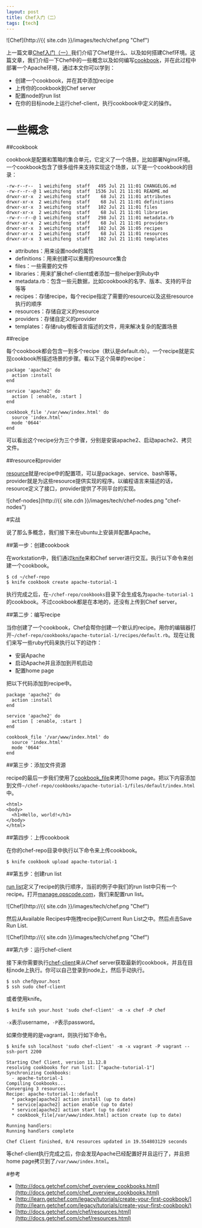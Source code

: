 ```yaml
---
layout: post
title: Chef入门（二）
tags: [tech]
---
```


![Chef](http://{{ site.cdn }}/images/tech/chef.png "Chef")

上一篇文章[Chef入门（一）](/learn-chef-01.html)我们介绍了Chef是什么、以及如何搭建Chef环境。这篇文章，我们介绍一下Chef中的一些概念以及如何编写[cookbook](http://docs.getchef.com/chef_overview_cookbooks.html)，并在此过程中部署一个Apache环境，通过本文你可以学到：

* 创建一个cookbook，并在其中添加recipe
* 上传你的cookbook到Chef server
* 配置node的run list
* 在你的目标node上运行chef-client，执行cookbook中定义的操作。

# 一些概念
##cookbook

cookbook是配置和策略的集合单元，它定义了一个场景，比如部署Nginx环境。一个cookbook包含了很多组件来支持实现这个场景，以下是一个cookbook的目录：

	-rw-r--r--  1 weizhifeng  staff   495 Jul 21 11:01 CHANGELOG.md
	-rw-r--r--@ 1 weizhifeng  staff  1536 Jul 21 11:01 README.md
	drwxr-xr-x  2 weizhifeng  staff    68 Jul 21 11:01 attributes
	drwxr-xr-x  2 weizhifeng  staff    68 Jul 21 11:01 definitions
	drwxr-xr-x  3 weizhifeng  staff   102 Jul 21 11:01 files
	drwxr-xr-x  2 weizhifeng  staff    68 Jul 21 11:01 libraries
	-rw-r--r--@ 1 weizhifeng  staff   298 Jul 21 11:01 metadata.rb
	drwxr-xr-x  2 weizhifeng  staff    68 Jul 21 11:01 providers
	drwxr-xr-x  3 weizhifeng  staff   102 Jul 26 11:05 recipes
	drwxr-xr-x  2 weizhifeng  staff    68 Jul 21 11:01 resources
	drwxr-xr-x  3 weizhifeng  staff   102 Jul 21 11:01 templates

* attributes：用来设置node的属性
* definitions：用来创建可以重用的resource集合
* files：一些需要的文件
* libraries：用来扩展chef-client或者添加一些helper到Ruby中
* metadata.rb：包含一些元数据，比如cookbook的名字、版本、支持的平台等等
* recipes：存储recipe，每个recipe指定了需要的resource以及这些resource执行的顺序
* resources：存储自定义的resource
* providers：存储自定义的provider
* templates：存储ruby模板语言描述的文件，用来解决复杂的配置场景

##recipe

每个cookbook都会包含一到多个recipe（默认是default.rb）。一个recipe就是实现cookbook所描述场景的步骤。看以下这个简单的recipe：

	package 'apache2' do
	  action :install
	end

	service 'apache2' do
	  action [ :enable, :start ]
	end

	cookbook_file '/var/www/index.html' do
	  source 'index.html'
	  mode '0644'
	end

可以看出这个recipe分为三个步骤，分别是安装apache2、启动apache2、拷贝文件。

##resource和provider

[resource](http://docs.getchef.com/chef/resources.html)就是recipe中的配置项，可以是package、service、bash等等。provider就是为这些resource提供实现的程序。以编程语言来描述的话，resource定义了接口，provider提供了不同平台的实现。

![chef-nodes](http://{{ site.cdn }}/images/tech/chef-nodes.png "chef-nodes")

#实战

说了那么多概念，我们接下来在ubuntu上安装并配置Apache。

##第一步：创建cookbook

在workstation中，我们通过[knife](http://docs.opscode.com/knife.html)来和Chef server进行交互。执行以下命令来创建一个cookbook。

	$ cd ~/chef-repo
	$ knife cookbook create apache-tutorial-1

执行完成之后，在```~/chef-repo/cookbooks```目录下会生成名为```apache-tutorial-1```的cookbook。不过cookbook都是在本地的，还没有上传到Chef server。

##第二步：编写recipe

当你创建了一个cookbook，Chef会帮你创建一个默认的recipe。用你的编辑器打开```~/chef-repo/cookbooks/apache-tutorial-1/recipes/default.rb```。现在让我们来写一些ruby代码来执行以下的动作：

* 安装Apache
* 启动Apache并且添加到开机启动
* 配置home page

把以下代码添加到recipe中。

	package 'apache2' do
	  action :install
	end

	service 'apache2' do
	  action [ :enable, :start ]
	end

	cookbook_file '/var/www/index.html' do
	  source 'index.html'
	  mode '0644'
	end

##第三步：添加文件资源

recipe的最后一步我们使用了[cookbook_file](http://docs.opscode.com/resource_cookbook_file.html)来拷贝home page。把以下内容添加到文件```~/chef-repo/cookbooks/apache-tutorial-1/files/default/index.html```中。

	<html>
	<body>
	  <h1>Hello, world!</h1>
	</body>
	</html>


##第四步：上传cookbook

在你的chef-repo目录中执行以下命令来上传cookbook。

	$ knife cookbook upload apache-tutorial-1
	
##第五步：创建run list

[run list](http://learn.getchef.com/concepts/run-lists/)定义了recipe的执行顺序，当前的例子中我们的run list中只有一个recipe。打开[manage.opscode.com](http://manage.opscode.com)，我们来配置run list。

![Chef](http://{{ site.cdn }}/images/tech/chef.png "Chef")

然后从Available Recipes中拖拽recipe到Current Run List之中。然后点击Save Run List.

![Chef](http://{{ site.cdn }}/images/tech/chef.png "Chef")

##第六步：运行chef-client

接下来你需要执行[chef-client](http://docs.opscode.com/essentials_chef_client.html)来从Chef server获取最新的cookbook，并且在目标node上执行。你可以自己登录到node上，然后手动执行。

	$ ssh chef@your.host
	$ ssh sudo chef-client

或者使用knife。

	$ knife ssh your.host 'sudo chef-client' -m -x chef -P chef

```-x```表示username，```-P```表示password。

如果你使用的是vagrant，则执行如下命令。

	$ knife ssh localhost 'sudo chef-client' -m -x vagrant -P vagrant --ssh-port 2200
	
	Starting Chef Client, version 11.12.8
	resolving cookbooks for run list: ["apache-tutorial-1"]
	Synchronizing Cookbooks:
	  - apache-tutorial-1
	Compiling Cookbooks...
	Converging 3 resources
	Recipe: apache-tutorial-1::default
	  * package[apache2] action install (up to date)
	  * service[apache2] action enable (up to date)
	  * service[apache2] action start (up to date)
	  * cookbook_file[/var/www/index.html] action create (up to date)

	Running handlers:
	Running handlers complete

	Chef Client finished, 0/4 resources updated in 19.554803129 seconds

等chef-client执行完成之后，你会发现Apache已经配置好并且运行了，并且把home page拷贝到了```/var/www/index.html```。

#参考

* [http://docs.getchef.com/chef_overview_cookbooks.html](http://docs.getchef.com/chef_overview_cookbooks.html)
* [http://learn.getchef.com/legacy/tutorials/create-your-first-cookbook/](http://learn.getchef.com/legacy/tutorials/create-your-first-cookbook/)
* [http://docs.getchef.com/chef/resources.html](http://docs.getchef.com/chef/resources.html)

